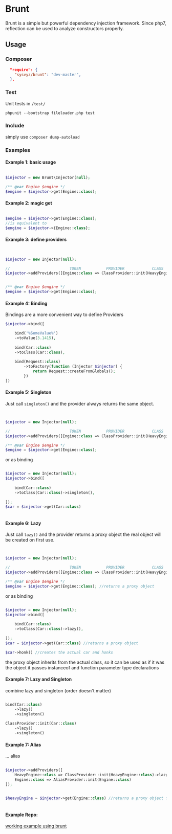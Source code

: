 # Brunt

Brunt is a simple but powerful dependency injection framework. 
Since php7, reflection can be used to analyze constructors properly.

## Usage

### Composer

```json
  "require": {
    "sysvyz/brunt": "dev-master",
  },
```


### Test

Unit tests in ``/test/``

``phpunit --bootstrap fileloader.php test``


### Include

simply use ``composer dump-autoload``


### Examples

#### Example 1: basic usage
```php

$injector = new Brunt\Injector(null);

/** @var Engine $engine */
$engine = $injector->get(Engine::class);

```


#### Example 2: magic get

```php

$engine = $injector->get(Engine::class);
//is equivalent to
$engine = $injector->{Engine::class};
```

#### Example 3: define providers

```php


$injector = new Injector(null);

//                          TOKEN           PROVIDER            CLASS
$injector->addProviders([Engine::class => ClassProvider::init(HeavyEngine::class)]);


/** @var Engine $engine */
$engine = $injector->get(Engine::class);
```


#### Example 4: Binding

Bindings are a more convenient way to define Providers 

```php
$injector->bind([

    bind('%SomeValue%')
    ->toValue(3.1415),
    
    bind(Car::class)
    ->toClass(Car::class),
    
    bind(Request::class)
        ->toFactory(function (Injector $injector) {
            return Request::createFromGlobals();
        })
])

```

#### Example 5: Singleton

Just call ``singleton()`` and the provider always returns the same object.


```php


$injector = new Injector(null);

//                          TOKEN           PROVIDER            CLASS
$injector->addProviders([Engine::class => ClassProvider::init(HeavyEngine::class)->singleton()]);

/** @var Engine $engine */
$engine = $injector->get(Engine::class);
```

or as binding

```php

$injector = new Injector(null);
$injector->bind([
    
    bind(Car::class)
    ->toClass(Car::class)->singleton(),
    
]);
$car = $injector->get(Car::class)
   

```


#### Example 6: Lazy

Just call ``lazy()`` and the provider returns a proxy object the real object will be created on first use.


```php


$injector = new Injector(null);

//                          TOKEN           PROVIDER            CLASS
$injector->addProviders([Engine::class => ClassProvider::init(HeavyEngine::class)->lazy()]);

/** @var Engine $engine */
$engine = $injector->get(Engine::class); //returns a proxy object
```

or as binding

```php

$injector = new Injector(null);
$injector->bind([
    
    bind(Car::class)
    ->toClass(Car::class)->lazy(),
    
]);
$car = $injector->get(Car::class) //returns a proxy object 

$car->honk() //creates the actual car and honks

```

the proxy object inherits from the actual class, so it can be used as if it was the object it passes instanceof and function parameter type declarations


#### Example 7: Lazy and Singleton

combine lazy and singleton (order doesn't matter)

```php

bind(Car::class)
    ->lazy()
    ->singleton()
    
ClassProvider::init(Car::class)
    ->lazy()
    ->singleton()

```


#### Example 7: Alias

... alias

```php
    
$injector->addProviders([
    HeavyEngine::class => ClassProvider::init(HeavyEngine::class)->lazy()
    Engine::class => AliasProvider::init(Engine::class)
]);
   

$heavyEngine = $injector->get(Engine::class) //returns a proxy object for HeavyEngine
     

```



#### Example Repo:

[working example using brunt](https://github.com/sysvyz/brunt-example)



